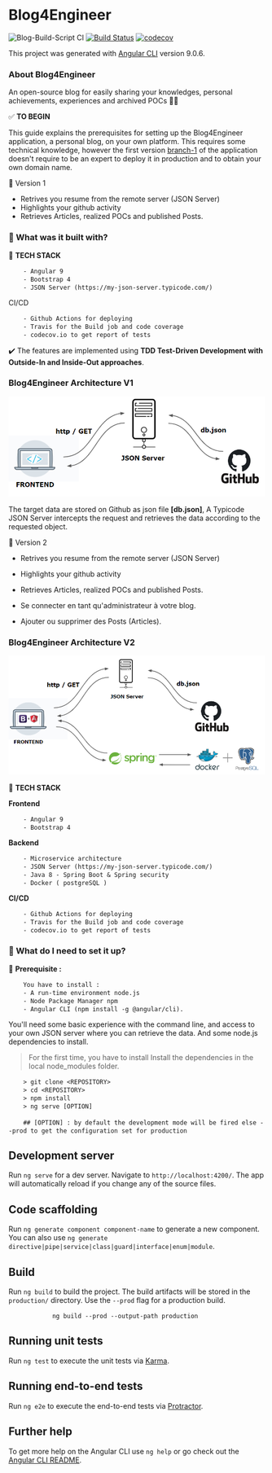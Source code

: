 # Blog4Engineer
![Blog-Build-Script CI](https://github.com/kasdihacene/BlogCreator4Engineer/workflows/Blog-workflow/badge.svg) [![Build Status](https://travis-ci.com/kasdihacene/BlogCreator4Engineer.svg?branch=stable-version)](https://travis-ci.com/kasdihacene/BlogCreator4Engineer) [![codecov](https://codecov.io/gh/kasdihacene/BlogCreator4Engineer/branch/stable-version/graph/badge.svg)](https://codecov.io/gh/kasdihacene/BlogCreator4Engineer)

This project was generated with [Angular CLI](https://github.com/angular/angular-cli) version 9.0.6.

### About Blog4Engineer
An open-source blog for easily sharing your knowledges, personal achievements, experiences and archived POCs :man_technologist:

 :white_check_mark: **TO BEGIN**

This guide explains the prerequisites for setting up the Blog4Engineer application, a personal blog, on your own platform. This requires some technical knowledge, however the first version [branch-1](https://github.com/kasdihacene/BlogCreator4Engineer/tree/version-1) of the application doesn't require to be an expert to deploy it in production and to obtain your own domain name.

:large_blue_diamond: Version 1

* Retrives you resume from the remote server (JSON Server)
* Highlights your github activity
* Retrieves Articles, realized POCs and published Posts.

### :construction_worker: What was it built with? 

:large_blue_diamond: **TECH STACK**

        - Angular 9
        - Bootstrap 4
        - JSON Server (https://my-json-server.typicode.com/)

CI/CD

        - Github Actions for deploying
        - Travis for the Build job and code coverage
        - codecov.io to get report of tests

:heavy_check_mark: The features are implemented using **TDD Test-Driven Development with Outside-In and Inside-Out approaches**. 

### Blog4Engineer Architecture V1


![](markdown/version1.PNG)


The target data are stored on Github as json file **[db.json]**, A Typicode JSON Server intercepts the request and retrieves the data according to the requested object.

:large_blue_diamond: Version 2

* Retrives you resume from the remote server (JSON Server)
* Highlights your github activity
* Retrieves Articles, realized POCs and published Posts.

* Se connecter en tant qu'administrateur à votre blog.
* Ajouter ou supprimer des Posts (Articles).

### Blog4Engineer Architecture V2

![](markdown/version2.PNG)

:large_blue_diamond: **TECH STACK**

**Frontend**

        - Angular 9
        - Bootstrap 4

**Backend**

        - Microservice architecture
        - JSON Server (https://my-json-server.typicode.com/)
        - Java 8 - Spring Boot & Spring security
        - Docker ( postgreSQL )

**CI/CD**

        - Github Actions for deploying
        - Travis for the Build job and code coverage
        - codecov.io to get report of tests


### :rocket: What do I need to set it up?

:wrench: **Prerequisite :**

        You have to install :
        - A run-time environment node.js
        - Node Package Manager npm 
        - Angular CLI (npm install -g @angular/cli).
        

You'll need some basic experience with the command line, and access to your own JSON server where you can retrieve the data. And some node.js dependencies to install. 

> For the first time, you have to install Install the dependencies in the local node_modules folder. 

        > git clone <REPOSITORY>
        > cd <REPOSITORY> 
        > npm install
        > ng serve [OPTION]

        ## [OPTION] : by default the development mode will be fired else --prod to get the configuration set for production

## Development server

Run `ng serve` for a dev server. Navigate to `http://localhost:4200/`. The app will automatically reload if you change any of the source files.

## Code scaffolding

Run `ng generate component component-name` to generate a new component. You can also use `ng generate directive|pipe|service|class|guard|interface|enum|module`.

## Build

Run `ng build` to build the project. The build artifacts will be stored in the `production/` directory. Use the `--prod` flag for a production build.

                ng build --prod --output-path production

## Running unit tests

Run `ng test` to execute the unit tests via [Karma](https://karma-runner.github.io).

## Running end-to-end tests

Run `ng e2e` to execute the end-to-end tests via [Protractor](http://www.protractortest.org/).

## Further help

To get more help on the Angular CLI use `ng help` or go check out the [Angular CLI README](https://github.com/angular/angular-cli/blob/master/README.md).
